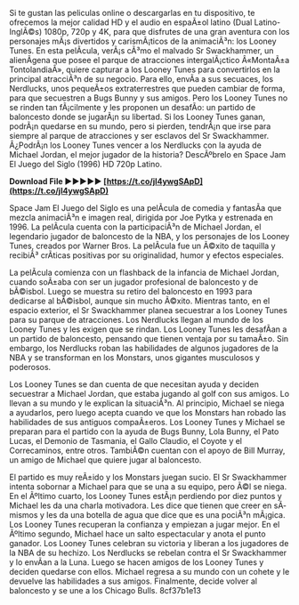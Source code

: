 Si te gustan las peliculas online o descargarlas en tu dispositivo, te ofrecemos la mejor calidad HD y el audio en espaÃ±ol latino (Dual Latino-InglÃ©s) 1080p, 720p y 4K, para que disfrutes de una gran aventura con los personajes mÃ¡s divertidos y carismÃ¡ticos de la animaciÃ³n: los Looney Tunes. En esta pelÃ­cula, verÃ¡s cÃ³mo el malvado Sr Swackhammer, un alienÃ­gena que posee el parque de atracciones intergalÃ¡ctico Â«MontaÃ±a TontolandiaÂ», quiere capturar a los Looney Tunes para convertirlos en la principal atracciÃ³n de su negocio. Para ello, envÃ­a a sus secuaces, los Nerdlucks, unos pequeÃ±os extraterrestres que pueden cambiar de forma, para que secuestren a Bugs Bunny y sus amigos. Pero los Looney Tunes no se rinden tan fÃ¡cilmente y les proponen un desafÃ­o: un partido de baloncesto donde se jugarÃ¡n su libertad. Si los Looney Tunes ganan, podrÃ¡n quedarse en su mundo, pero si pierden, tendrÃ¡n que irse para siempre al parque de atracciones y ser esclavos del Sr Swackhammer. Â¿PodrÃ¡n los Looney Tunes vencer a los Nerdlucks con la ayuda de Michael Jordan, el mejor jugador de la historia? DescÃºbrelo en Space Jam El Juego del Siglo (1996) HD 720p Latino.
 
**Download File ►►►►► [https://t.co/jI4ywgSApD](https://t.co/jI4ywgSApD)**


  
Space Jam El Juego del Siglo es una pelÃ­cula de comedia y fantasÃ­a que mezcla animaciÃ³n e imagen real, dirigida por Joe Pytka y estrenada en 1996. La pelÃ­cula cuenta con la participaciÃ³n de Michael Jordan, el legendario jugador de baloncesto de la NBA, y los personajes de los Looney Tunes, creados por Warner Bros. La pelÃ­cula fue un Ã©xito de taquilla y recibiÃ³ crÃ­ticas positivas por su originalidad, humor y efectos especiales.
  
La pelÃ­cula comienza con un flashback de la infancia de Michael Jordan, cuando soÃ±aba con ser un jugador profesional de baloncesto y de bÃ©isbol. Luego se muestra su retiro del baloncesto en 1993 para dedicarse al bÃ©isbol, aunque sin mucho Ã©xito. Mientras tanto, en el espacio exterior, el Sr Swackhammer planea secuestrar a los Looney Tunes para su parque de atracciones. Los Nerdlucks llegan al mundo de los Looney Tunes y les exigen que se rindan. Los Looney Tunes les desafÃ­an a un partido de baloncesto, pensando que tienen ventaja por su tamaÃ±o. Sin embargo, los Nerdlucks roban las habilidades de algunos jugadores de la NBA y se transforman en los Monstars, unos gigantes musculosos y poderosos.
  
Los Looney Tunes se dan cuenta de que necesitan ayuda y deciden secuestrar a Michael Jordan, que estaba jugando al golf con sus amigos. Lo llevan a su mundo y le explican la situaciÃ³n. Al principio, Michael se niega a ayudarlos, pero luego acepta cuando ve que los Monstars han robado las habilidades de sus antiguos compaÃ±eros. Los Looney Tunes y Michael se preparan para el partido con la ayuda de Bugs Bunny, Lola Bunny, el Pato Lucas, el Demonio de Tasmania, el Gallo Claudio, el Coyote y el Correcaminos, entre otros. TambiÃ©n cuentan con el apoyo de Bill Murray, un amigo de Michael que quiere jugar al baloncesto.
  
El partido es muy reÃ±ido y los Monstars juegan sucio. El Sr Swackhammer intenta sobornar a Michael para que se una a su equipo, pero Ã©l se niega. En el Ãºltimo cuarto, los Looney Tunes estÃ¡n perdiendo por diez puntos y Michael les da una charla motivadora. Les dice que tienen que creer en sÃ­ mismos y les da una botella de agua que dice que es una pociÃ³n mÃ¡gica. Los Looney Tunes recuperan la confianza y empiezan a jugar mejor. En el Ãºltimo segundo, Michael hace un salto espectacular y anota el punto ganador. Los Looney Tunes celebran su victoria y liberan a los jugadores de la NBA de su hechizo. Los Nerdlucks se rebelan contra el Sr Swackhammer y lo envÃ­an a la Luna. Luego se hacen amigos de los Looney Tunes y deciden quedarse con ellos. Michael regresa a su mundo con un cohete y le devuelve las habilidades a sus amigos. Finalmente, decide volver al baloncesto y se une a los Chicago Bulls.
 8cf37b1e13
 
